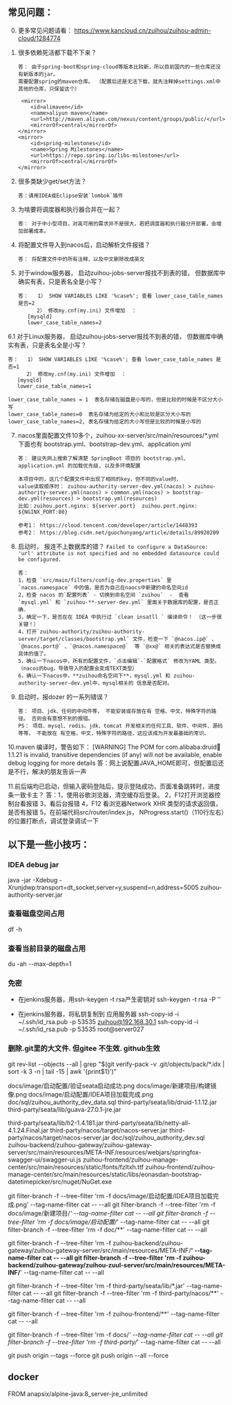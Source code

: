 ## 常见问题：
0. 更多常见问题请看： https://www.kancloud.cn/zuihou/zuihou-admin-cloud/1284774

1. 很多依赖死活都下载不下来？
    ```
    答： 由于spring-boot和spring-cloud等版本比较新，所以目前国内的一些仓库还没有新版本的jar。
    需要配置spring的maven仓库。 （配置后还是无法下载，就先注释掉settings.xml中其他的仓库，只保留这个）
   
     <mirror>
        <id>alimaven</id>
        <name>aliyun maven</name>
        <url>http://maven.aliyun.com/nexus/content/groups/public/</url>
        <mirrorOf>central</mirrorOf>
    </mirror>
    <mirror>
        <id>spring-milestones</id>
        <name>Spring Milestones</name>
        <url>https://repo.spring.io/libs-milestone</url>
        <mirrorOf>central</mirrorOf>
    </mirror>
    ```
2. 很多类缺少get/set方法？
    ```
    答：请用IDEA或Eclipse安装`lombok`插件
    ```
   
4. 为啥要将调度器和执行器合并在一起？
   ```
   答： 对于中小型项目，对高可用的需求并不是很大，若把调度器和执行器分开部署，会增加部署成本。    
   ```
 
5. 将配置文件导入到nacos后，启动解析文件报错？
   ```
   答： 将配置文件中的所有注释，以及中文删除改成英文
   ```
    
6. 对于window服务器， 启动zuihou-jobs-server报找不到表的错， 但数据库中确实有表，只是表名全是小写？    
   ```
   答：   1） SHOW VARIABLES LIKE '%case%'; 查看 lower_case_table_names 是否=2  
         2） 修改my.cnf(my.ini) 文件增加  ：
      [mysqld]
      lower_case_table_names=2
      ```   
6.1 对于Linux服务器， 启动zuihou-jobs-server报找不到表的错， 但数据库中确实有表，只是表名全是小写？    
   ```
   答：   1） SHOW VARIABLES LIKE '%case%'; 查看 lower_case_table_names 是否=1  
         2） 修改my.cnf(my.ini) 文件增加  ：
      [mysqld]
      lower_case_table_names=1
      
lower_case_table_names = 1  表名存储在磁盘是小写的，但是比较的时候是不区分大小写
lower_case_table_names=0  表名存储为给定的大小和比较是区分大小写的 
lower_case_table_names=2, 表名存储为给定的大小写但是比较的时候是小写的
```   
      
7. nacos里面配置文件10多个，zuihou-xx-server/src/main/resources/*.yml 下面也有 bootstrap.yml、bootstrap-dev.yml、application.yml 
    ```
   答： 建议先网上搜索了解清楚 SpringBoot 项目的 bootstrap.yml、application.yml 的加载优先级, 以及多环境配置
    
    本项目中的，这几个配置文件中出现了相同的key，但不同的value时，
    value读取顺序时： zuihou-authority-server-dev.yml(nacos) > zuihou-authority-server.yml(nacos) > common.yml(nacos) > bootstrap-dev.yml(resources) > bootstrap.yml(resources)
    比如：zuihou.port.nginx: ${server.port}  zuihou.port.nginx: ${NGINX_PORT:80}
    
    参考1： https://cloud.tencent.com/developer/article/1448393
    参考2： https://blog.csdn.net/guochunyang/article/details/89920209
   ```

8. 启动时， 报连不上数据库的错？ `Failed to configure a DataSource: 'url' attribute is not specified and no embedded datasource could be configured.`
     ```
     答： 
     1，检查 `src/main/filters/config-dev.properties` 里 `nacos.namespace` 中的值，是否为自己在naocs中新建的命名空间id
     2，检查 nacos 的`配置列表` - 切换到命名空间 `zuihou`  -  查看 `mysql.yml` 和 `zuihou-**-server-dev.yml` 里面关于数据库的配置，是否正确.
     3，确定一下，是否在在 IDEA 中执行过 `clean insatll ` 编译命令！ （这一步很关键！）
     4，打开`zuihou-authority/zuihou-authority-server/target/classes/bootstrap.yml` 文件，检查一下 `@nacos.ip@` 、`@nacos.port@` 、`@nacos.namespace@`  等 `@xx@` 相关的表达式是否替换成具体的值了。 
     5，确认一下nacos中，所有的配置文件，`点击编辑`-`配置格式` 修改为YAML 类型。（nacos的bug，导致导入的配置会变成TEXT类型）
     6，确认一下nacos中，**zuihou命名空间下**，mysql.yml 和 zuihou-authority-server-dev.yml中，mysql相关的 信息是否配对。
    ```
9. 启动时，报dozer 的一系列错误？
    ```
    答： 项目、jdk、任何的中间件等， 不能安装或存放在有 空格、中文、特殊字符的路径。 否则会有意想不到的报错。
    PS： 项目、mysql、redis、jdk、tomcat 开发相关的任何工具、软件、中间件、源码等等， 不能放在 有空格，中文，特殊字符的路径，这应该成为开发最基础的常识。
    ```
   
10.maven 编译时，警告如下： 
[WARNING] The POM for com.alibaba:druid:jar:1.1.21 is invalid, transitive dependencies (if any) will not be available, enable debug logging for more details
    答：网上说配置JAVA_HOME即可，但配置后还是不行，解决的朋友告诉一声

11.前后端均已启动，但输入密码登陆后，提示登陆成功，页面准备跳转时，进度条一致卡主？
    答：1，使用谷歌浏览器，清空缓存后登录。
     2，F12打开浏览器控制台看报错 
     3，看后台报错 
     4，F12 看浏览器Network XHR 类型的请求返回值，是否有报错
     5，在前端代码src/router/index.js， NProgress.start()（110行左右）的位置打断点，调试登录调试一下
 
 
## 以下是一些小技巧：
### IDEA debug jar 

java -jar -Xdebug -Xrunjdwp:transport=dt_socket,server=y,suspend=n,address=5005 zuihou-authority-server.jar

### 查看磁盘空间占用
df -h
### 查看当前目录的磁盘占用
du -ah --max-depth=1

### 免密

- 在jenkins服务器，用ssh-keygen -t rsa产生密钥对
    ssh-keygen -t rsa -P ''
        
- 在jenkins服务器，将私钥复制到 应用服务器
    ssh-copy-id -i ~/.ssh/id_rsa.pub -p 53535 zuihou@192.168.30.1
    ssh-copy-id -i ~/.ssh/id_rsa.pub -p 53535 root@server027
    

### 删除.git里的大文件.  但gitee 不生效. github生效
git rev-list --objects --all | grep "$(git verify-pack -v .git/objects/pack/*.idx | sort -k 3 -n | tail -15 | awk '{print$1}')"

docs/image/启动配置/验证seata启动成功.png
docs/image/新建项目/构建镜像.png
docs/image/启动配置/IDEA项目加载完成.png
doc/sql/zuihou_authority_dev_data.sql
third-party/seata/lib/druid-1.1.12.jar
third-party/seata/lib/guava-27.0.1-jre.jar

third-party/seata/lib/h2-1.4.181.jar
third-party/seata/lib/netty-all-4.1.24.Final.jar
third-party/nacos/target/nacos-server.jar
third-party/nacos/target/nacos-server.jar
doc/sql/zuihou_authority_dev.sql
zuihou-backend/zuihou-gateway/zuihou-gateway-server/src/main/resources/META-INF/resources/webjars/springfox-swagger-ui/swagger-ui.js
zuihou-frontend/zuihou-manage-center/src/main/resources/static/fonts/fzltxh.ttf
zuihou-frontend/zuihou-manage-center/src/main/resources/static/libs/eonasdan-bootstrap-datetimepicker/src/nuget/NuGet.exe

git filter-branch -f --tree-filter 'rm -f docs/image/启动配置/IDEA项目加载完成.png' --tag-name-filter cat -- --all
git filter-branch -f --tree-filter 'rm -f docs/image/新建项目/*' --tag-name-filter cat -- --all
git filter-branch -f --tree-filter 'rm -f docs/image/启动配置/*' --tag-name-filter cat -- --all
git filter-branch -f --tree-filter 'rm -f doc/**' --tag-name-filter cat -- --all

git filter-branch -f --tree-filter 'rm -f zuihou-backend/zuihou-gateway/zuihou-gateway-server/src/main/resources/META-INF/**' --tag-name-filter cat -- --all
git filter-branch -f --tree-filter 'rm -f zuihou-backend/zuihou-gateway/zuihou-zuul-server/src/main/resources/META-INF/**' --tag-name-filter cat -- --all

git filter-branch -f --tree-filter 'rm -f third-party/seata/lib/*.jar' --tag-name-filter cat -- --all
git filter-branch -f --tree-filter 'rm -f third-party/nacos/**' --tag-name-filter cat -- --all

git filter-branch -f --tree-filter 'rm -f zuihou-frontend/**' --tag-name-filter cat -- --all

git filter-branch -f --tree-filter 'rm -f docs/*' --tag-name-filter cat -- --all
git filter-branch -f --tree-filter 'rm -f third-party/*' --tag-name-filter cat -- --all

git push origin --tags --force
git push origin --all --force


## docker
FROM anapsix/alpine-java:8_server-jre_unlimited

